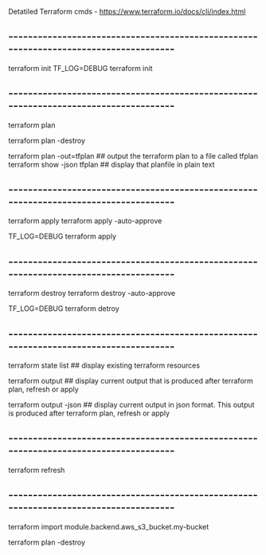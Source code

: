 Detatiled Terraform cmds - https://www.terraform.io/docs/cli/index.html


## -------------------------------------------------------------------------------------
terraform init
TF_LOG=DEBUG terraform init


## -------------------------------------------------------------------------------------
terraform plan


terraform plan -destroy


terraform plan -out=tfplan      ## output the terraform plan to a file called tfplan
terraform show -json tfplan     ## display that planfile in plain text
## -------------------------------------------------------------------------------------
terraform apply
terraform apply -auto-approve

TF_LOG=DEBUG terraform apply


## -------------------------------------------------------------------------------------
terraform destroy
terraform destroy -auto-approve

TF_LOG=DEBUG terraform detroy


## -------------------------------------------------------------------------------------
terraform state list        ## display existing terraform resources

terraform output            ## display current output that is produced after terraform plan, refresh or apply

terraform output -json      ## display current output in json format.  This output is produced after terraform plan, refresh or apply
## -------------------------------------------------------------------------------------
terraform refresh


## -------------------------------------------------------------------------------------
terraform import module.backend.aws_s3_bucket.my-bucket <your-imported-s3-bucket-name>





terraform plan -destroy